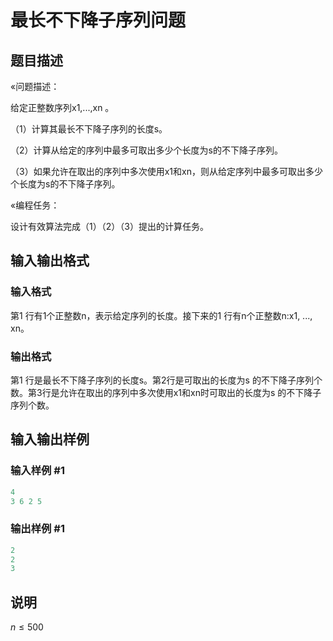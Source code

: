 # 最长不下降子序列问题

## 题目描述

«问题描述：

给定正整数序列x1,...,xn 。

（1）计算其最长不下降子序列的长度s。

（2）计算从给定的序列中最多可取出多少个长度为s的不下降子序列。

（3）如果允许在取出的序列中多次使用x1和xn，则从给定序列中最多可取出多少个长度为s的不下降子序列。

«编程任务：

设计有效算法完成（1）（2）（3）提出的计算任务。

## 输入输出格式

### 输入格式

第1 行有1个正整数n，表示给定序列的长度。接下来的1 行有n个正整数n:x1, ..., xn。

### 输出格式

第1 行是最长不下降子序列的长度s。第2行是可取出的长度为s 的不下降子序列个数。第3行是允许在取出的序列中多次使用x1和xn时可取出的长度为s 的不下降子序列个数。

## 输入输出样例

### 输入样例 #1

```cpp
4
3 6 2 5
```


### 输出样例 #1

```cpp
2
2
3
```


## 说明

$n\le 500$

